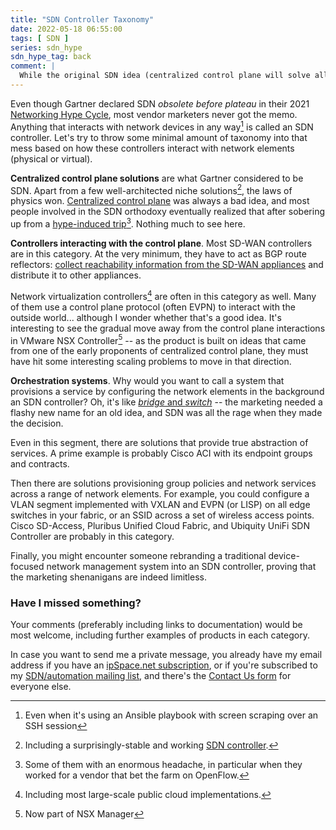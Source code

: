 ```yaml
---
title: "SDN Controller Taxonomy"
date: 2022-05-18 06:55:00
tags: [ SDN ]
series: sdn_hype
sdn_hype_tag: back
comment: |
  While the original SDN idea (centralized control plane will solve all networking challenges) failed miserably, SDN became a must-use keyword, and vendors started calling _network management systems_ or _service provisioning systems_ SDN controllers.
---
```

Even though Gartner declared SDN _obsolete before plateau_ in their 2021 [Networking Hype Cycle](https://blogs.gartner.com/andrew-lerner/2021/10/11/networking-hype-cycle-2021/), most vendor marketers never got the memo. Anything that interacts with network devices in any way[^ANS] is called an SDN controller. Let's try to throw some minimal amount of taxonomy into that mess based on how these controllers interact with network elements (physical or virtual).
<!--more-->
[^ANS]: Even when it's using an Ansible playbook with screen scraping over an SSH session

**Centralized control plane solutions** are what Gartner considered to be SDN. Apart from a few well-architected niche solutions[^FAUCET], the laws of physics won. [Centralized control plane](https://blog.ipspace.net/2014/01/what-exactly-is-sdn-and-does-it-make.html) was always a bad idea, and most people involved in the SDN orthodoxy eventually realized that after sobering up from a [hype-induced trip](https://blog.ipspace.net/2021/07/openflow-realities.html)[^HEADACHE]. Nothing much to see here.

[^FAUCET]: Including a surprisingly-stable and working [SDN controller](https://faucet.nz/).

[^HEADACHE]: Some of them with an enormous headache, in particular when they worked for a vendor that bet the farm on OpenFlow.

**Controllers interacting with the control plane**. Most SD-WAN controllers are in this category. At the very minimum, they have  to act as BGP route reflectors: [collect reachability information from the SD-WAN appliances](https://blog.ipspace.net/2015/06/software-defined-wanwell-orchestrated.html) and distribute it to other appliances.

Network virtualization controllers[^PC] are often in this category as well. Many of them use a control plane protocol (often EVPN) to interact with the outside world... although I wonder whether that's a good idea. It's interesting to see the gradual move away from the control plane interactions in VMware NSX Controller[^NSXM] -- as the product is built on ideas that came from one of the early proponents of centralized control plane, they must have hit some interesting scaling problems to move in that direction.

[^PC]: Including most large-scale public cloud implementations.

[^NSXM]: Now part of NSX Manager

**Orchestration systems**. Why would you want to call a system that provisions a service by configuring the network elements in the background an SDN controller? Oh, it's like [*bridge* and *switch*](https://blog.ipspace.net/2011/02/how-did-we-ever-get-into-this-switching.html) -- the marketing needed a flashy new name for an old idea, and SDN was all the rage when they made the decision.

Even in this segment, there are solutions that provide true abstraction of services. A prime example is probably Cisco ACI with its endpoint groups and contracts.

Then there are solutions provisioning group policies and network services across a range of network elements. For example, you could configure a VLAN segment implemented with VXLAN and EVPN (or LISP) on all edge switches in your fabric, or an SSID across a set of wireless access points. Cisco SD-Access, Pluribus Unified Cloud Fabric, and Ubiquity UniFi SDN Controller are probably in this category.

Finally, you might encounter someone rebranding a traditional device-focused network management system into an SDN controller, proving that the marketing shenanigans are indeed limitless.

### Have I missed something?

Your comments (preferably including links to documentation) would be most welcome, including further examples of products in each category.

In case you want to send me a private message, you already have my email address if you have an [ipSpace.net subscription](https://www.ipspace.net/Subscription/), or if you're subscribed to my [SDN/automation mailing list](https://www.ipspace.net/Subscribe/Five_SDN_Tips), and there's the [Contact Us form](https://www.ipspace.net/Contact) for everyone else.
